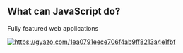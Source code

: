 ## What can JavaScript do?

Fully featured web applications

<a href="https://gyazo.com/1ea0791eece706f4ab9ff8213a4e1fbf"><img src="https://i.gyazo.com/1ea0791eece706f4ab9ff8213a4e1fbf.gif" alt="https://gyazo.com/1ea0791eece706f4ab9ff8213a4e1fbf"/></a>